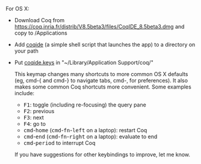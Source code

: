 For OS X:

- Download Coq from <https://coq.inria.fr/distrib/V8.5beta3/files/CoqIDE_8.5beta3.dmg> and copy to /Applications
- Add [coqide](../bin/coqide) (a simple shell script that launches the app) to a directory on your path
- Put [coqide.keys](./coqide.keys) in "~/Library/Application Support/coq/"

    This keymap changes many shortcuts to more common OS X defaults (eg, cmd-{ and cmd-} to navigate tabs, cmd-, for preferences). It also makes some common Coq shortcuts more convenient. Some examples include:
    * <kbd>F1</kbd>: toggle (including re-focusing) the query pane
    * <kbd>F2</kbd>: previous
    * <kbd>F3</kbd>: next
    * <kbd>F4</kbd>: go to 
    * <kbd>cmd</kbd>-<kbd>home</kbd> (<kbd>cmd</kbd>-<kbd>fn</kbd>-<kbd>left</kbd> on a laptop): restart Coq
    * <kbd>cmd</kbd>-<kbd>end</kbd> (<kbd>cmd</kbd>-<kbd>fn</kbd>-<kbd>right</kbd> on a laptop): evaluate to end
    * <kbd>cmd</kbd>-<kbd>period</kbd> to interrupt Coq

    If you have suggestions for other keybindings to improve, let me know.
